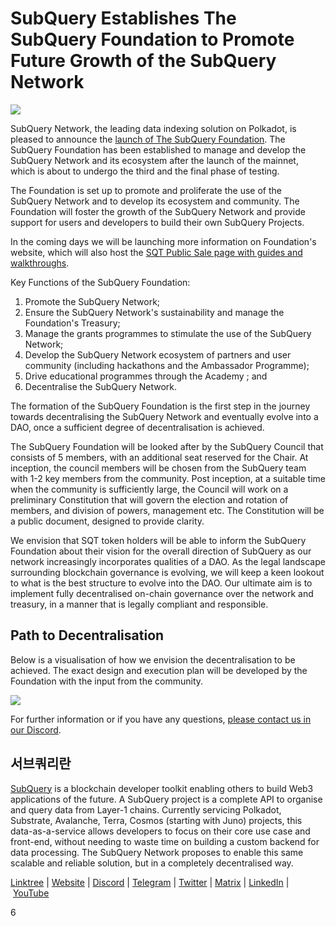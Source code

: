 # SubQuery Establishes The SubQuery Foundation to Promote Future Growth of the SubQuery Network

![](https://miro.medium.com/max/1400/0*vgDZcmnFz87If4rV)

SubQuery Network, the leading data indexing solution on Polkadot, is pleased to announce the [launch of The SubQuery Foundation](https://www.subquery.foundation). The SubQuery Foundation has been established to manage and develop the SubQuery Network and its ecosystem after the launch of the mainnet, which is about to undergo the third and the final phase of testing.

The Foundation is set up to promote and proliferate the use of the SubQuery Network and to develop its ecosystem and community. The Foundation will foster the growth of the SubQuery Network and provide support for users and developers to build their own SubQuery Projects.

In the coming days we will be launching more information on Foundation's website, which will also host the [SQT Public Sale page with guides and walkthroughs](https://www.subquery.foundation/publicsale).

Key Functions of the SubQuery Foundation:

1. Promote the SubQuery Network;
2. Ensure the SubQuery Network's sustainability and manage the Foundation's Treasury;
3. Manage the grants programmes to stimulate the use of the SubQuery Network;
4. Develop the SubQuery Network ecosystem of partners and user community (including hackathons and the Ambassador Programme);
5. Drive educational programmes through the Academy ; and
6. Decentralise the SubQuery Network.

The formation of the SubQuery Foundation is the first step in the journey towards decentralising the SubQuery Network and eventually evolve into a DAO, once a sufficient degree of decentralisation is achieved.

The SubQuery Foundation will be looked after by the SubQuery Council that consists of 5 members, with an additional seat reserved for the Chair. At inception, the council members will be chosen from the SubQuery team with 1-2 key members from the community. Post inception, at a suitable time when the community is sufficiently large, the Council will work on a preliminary Constitution that will govern the election and rotation of members, and division of powers, management etc. The Constitution will be a public document, designed to provide clarity.

We envision that SQT token holders will be able to inform the SubQuery Foundation about their vision for the overall direction of SubQuery as our network increasingly incorporates qualities of a DAO. As the legal landscape surrounding blockchain governance is evolving, we will keep a keen lookout to what is the best structure to evolve into the DAO. Our ultimate aim is to implement fully decentralised on-chain governance over the network and treasury, in a manner that is legally compliant and responsible.

## Path to Decentralisation

Below is a visualisation of how we envision the decentralisation to be achieved. The exact design and execution plan will be developed by the Foundation with the input from the community.

![](https://miro.medium.com/max/1400/0*ialARNew5hx2cFOl)

For further information or if you have any questions, [please contact us in our Discord](https://discord.com/invite/78zg8aBSMG).

## 서브쿼리란

[SubQuery](https://subquery.network/) is a blockchain developer toolkit enabling others to build Web3 applications of the future. A SubQuery project is a complete API to organise and query data from Layer-1 chains. Currently servicing Polkadot, Substrate, Avalanche, Terra, Cosmos (starting with Juno) projects, this data-as-a-service allows developers to focus on their core use case and front-end, without needing to waste time on building a custom backend for data processing. The SubQuery Network proposes to enable this same scalable and reliable solution, but in a completely decentralised way.

​​[Linktree](https://linktr.ee/subquerynetwork) | [Website](https://subquery.network/) | [Discord](https://discord.com/invite/78zg8aBSMG) | [Telegram](https://t.me/subquerynetwork) | [Twitter](https://twitter.com/subquerynetwork) | [Matrix](https://matrix.to/#/#subquery:matrix.org) | [LinkedIn](https://www.linkedin.com/company/subquery) | [YouTube](https://www.youtube.com/channel/UCi1a6NUUjegcLHDFLr7CqLw)

6
